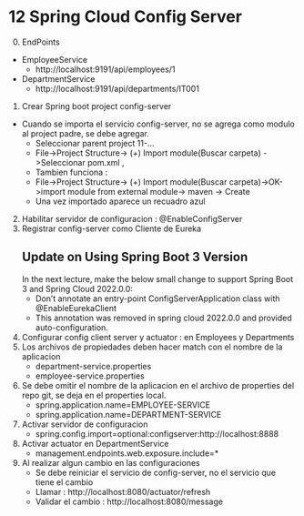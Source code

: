 # 12 Spring Cloud Config Server
00. EndPoints
  - EmployeeService
    - http://localhost:9191/api/employees/1
  - DepartmentService
    - http://localhost:9191/api/departments/IT001
01. Crear Spring boot project config-server
  - Cuando se importa el servicio config-server, no se agrega como modulo al project padre, se debe agregar.
    - Seleccionar parent project 11-...
    - File->Project Structure-> (+) Import module(Buscar carpeta) ->Seleccionar pom.xml ,  
    - Tambien funciona :
    - File->Project Structure-> (+) Import module(Buscar carpeta)->OK->import module from external module-> maven -> Create
    - Una vez importado aparece un recuadro azul
02. Habilitar servidor de configuracion : @EnableConfigServer 
03. Registrar config-server como Cliente de Eureka
    ## Update on Using Spring Boot 3 Version
    In the next lecture, make the below small change to support Spring Boot 3 and Spring Cloud 2022.0.0:
    - Don’t annotate an entry-point ConfigServerApplication class with @EnableEurekaClient 
    - This annotation was removed in spring cloud 2022.0.0 and provided auto-configuration.
04. Configurar config client server y actuator : en Employees y Departments
05. Los archivos de propiedades deben hacer match con el nombre de la aplicacion 
    - department-service.properties
    - employee-service.properties
06. Se debe omitir el nombre de la aplicacion en el archivo de properties del repo git, se deja en el properties local.
    - spring.application.name=EMPLOYEE-SERVICE
    - spring.application.name=DEPARTMENT-SERVICE
07. Activar servidor de configuracion
    - spring.config.import=optional:configserver:http://localhost:8888
08. Activar actuator en DepartmentService
    - management.endpoints.web.exposure.include=*
09. Al realizar algun cambio en las configuraciones 
    - Se debe reiniciar el servicio de config-server, no el servicio que tiene el cambio
    - Llamar : http://localhost:8080/actuator/refresh
    - Validar el cambio : http://localhost:8080/message


